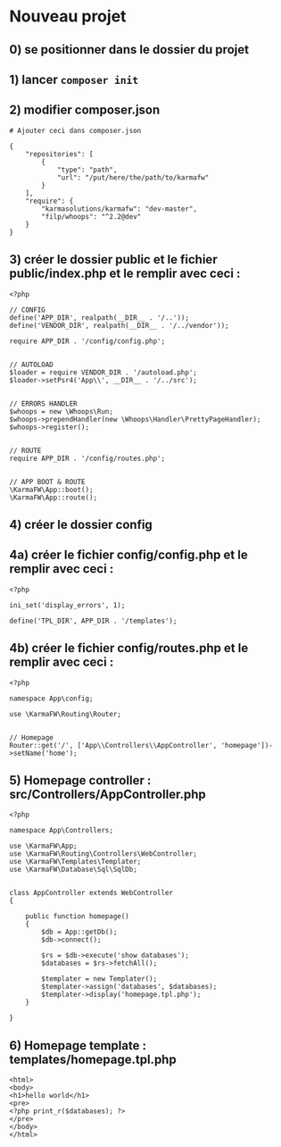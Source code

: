 
# Nouveau projet


## 0) se positionner dans le dossier du projet

## 1) lancer `composer init`

## 2) modifier composer.json

```
# Ajouter ceci dans composer.json

{
    "repositories": [
        {
            "type": "path",
            "url": "/put/here/the/path/to/karmafw"
        }
    ],
    "require": {
        "karmasolutions/karmafw": "dev-master",
        "filp/whoops": "^2.2@dev"
    }
}
```


## 3) créer le dossier public et le fichier public/index.php et le remplir avec ceci :
```
<?php

// CONFIG
define('APP_DIR', realpath(__DIR__ . '/..'));
define('VENDOR_DIR', realpath(__DIR__ . '/../vendor'));

require APP_DIR . '/config/config.php';


// AUTOLOAD
$loader = require VENDOR_DIR . '/autoload.php';
$loader->setPsr4('App\\', __DIR__ . '/../src');


// ERRORS HANDLER
$whoops = new \Whoops\Run;
$whoops->prependHandler(new \Whoops\Handler\PrettyPageHandler);
$whoops->register();


// ROUTE
require APP_DIR . '/config/routes.php';


// APP BOOT & ROUTE
\KarmaFW\App::boot();
\KarmaFW\App::route();

```


## 4) créer le dossier config

## 4a) créer le fichier config/config.php et le remplir avec ceci :
```
<?php

ini_set('display_errors', 1);

define('TPL_DIR', APP_DIR . '/templates');

```

## 4b) créer le fichier config/routes.php et le remplir avec ceci :
```
<?php

namespace App\config;

use \KarmaFW\Routing\Router;


// Homepage
Router::get('/', ['App\\Controllers\\AppController', 'homepage'])->setName('home');

```

## 5) Homepage controller : src/Controllers/AppController.php
```
<?php

namespace App\Controllers;

use \KarmaFW\App;
use \KarmaFW\Routing\Controllers\WebController;
use \KarmaFW\Templates\Templater;
use \KarmaFW\Database\Sql\SqlDb;


class AppController extends WebController
{

	public function homepage()
	{
		$db = App::getDb();
		$db->connect();

		$rs = $db->execute('show databases');
		$databases = $rs->fetchAll();

		$templater = new Templater();
		$templater->assign('databases', $databases);
		$templater->display('homepage.tpl.php');
	}
	
}

```


## 6) Homepage template : templates/homepage.tpl.php
```
<html>
<body>
<h1>hello world</h1>
<pre>
<?php print_r($databases); ?>
</pre>
</body>
</html>

```
